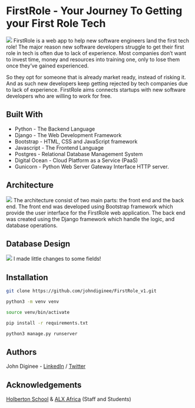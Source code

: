 #  FirstRole -  Your Journey To Getting your First Role Tech
<img src="https://res.cloudinary.com/dkezlmzn1/image/upload/v1684926269/git-banner_ibboid.png"/>
FirstRole is a web app to help new software engineers land the first tech role! The major reason new software developers struggle to get their first role in tech is often due to lack of experience. Most companies don’t want to invest time, money and resources into training one, only to lose them once they’ve gained experienced. 

So they opt for someone that is already market ready, instead of risking it. And as such new developers keep getting rejected by tech companies due to lack of experience.
FirstRole aims connects startups with new software developers who are willing to work for free.

## Built With
* Python - The Backend Language
* Django - The Web Development Framework
* Bootstrap - HTML, CSS and JavaScript framework
* Javascript - The Frontend Language
* Postgres - Relational Database Management System
* Digital Ocean - Cloud Platform as a Service (PaaS)
* Gunicorn - Python Web Server Gateway Interface HTTP server.

## Architecture
<img src="https://res.cloudinary.com/dkezlmzn1/image/upload/v1684926876/Front_End_1_zcwr5l.png"/>
The architecture consist of two main parts: the front end and the back end. The front end was developed using Bootstrap framework which provide the user interface for the FirstRole web application. The back end was created using the Django framework which handle the logic, and database operations.

## Database Design
<img src="https://res.cloudinary.com/dkezlmzn1/image/upload/v1685100824/Job_Portalb_px43an.png"/>
I made little changes to some fields!

## Installation

```bash
git clone https://github.com/johndiginee/FirstRole_v1.git
```
```bash
python3 -m venv venv
```
```bash
source venv/bin/activate
```
```bash
pip install -r requirements.txt
```
```bash
python3 manage.py runserver
```

## Authors
John Diginee - [LinkedIn](https://www.linkedin.com/in/johndiginee/) / [Twitter](http://twitter.com/johndiginee)

## Acknowledgements
[Holberton School](https://www.holbertonschool.com/) & [ALX Africa](https://www.alxafrica.com/) (Staff and Students)
